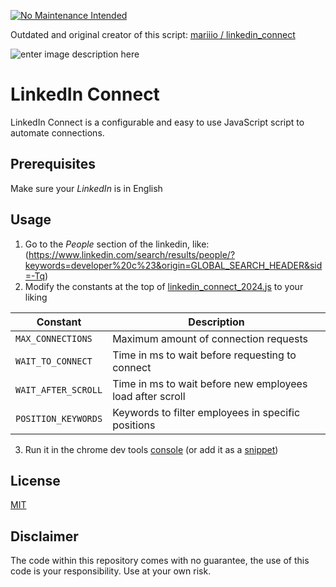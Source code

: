 
[![No Maintenance Intended](http://unmaintained.tech/badge.svg)](https://github.com/mariiio)

Outdated and original creator of this script: [mariiio / linkedin_connect](https://github.com/mariiio/linkedin_connect)

![enter image description here](https://i.imgur.com/bADxS4O.png)
# LinkedIn Connect

LinkedIn Connect is a configurable and easy to use JavaScript script to automate connections.

## Prerequisites

Make sure your _LinkedIn_ is in English

## Usage
1. Go to the _People_ section of the linkedin, like: (https://www.linkedin.com/search/results/people/?keywords=developer%20c%23&origin=GLOBAL_SEARCH_HEADER&sid=-Tq)
2. Modify the constants at the top of [linkedin_connect_2024.js](https://raw.githubusercontent.com) to your liking

| Constant| Description |
| --- | --- |
| `MAX_CONNECTIONS` | Maximum amount of connection requests |
| `WAIT_TO_CONNECT` | Time in ms to wait before requesting to connect |
| `WAIT_AFTER_SCROLL` | Time in ms to wait before new employees load after scroll |
| `POSITION_KEYWORDS` | Keywords to filter employees in specific positions |

3. Run it in the chrome dev tools [console](https://developers.google.com/web/tools/chrome-devtools/open#console) (or add it as a [snippet](https://developer.chrome.com/docs/devtools/javascript/snippets))

## License
[MIT](https://choosealicense.com/licenses/mit/)

## Disclaimer
The code within this repository comes with no guarantee, the use of this code is your responsibility.
Use at your own risk.